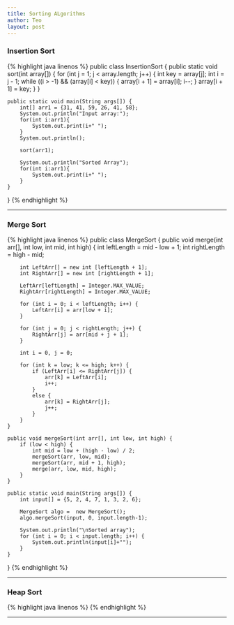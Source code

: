 ```yaml
---
title: Sorting ALgorithms
author: Teo
layout: post
---
```


<h3> Insertion Sort </h3>
{% highlight java linenos %} public class InsertionSort {
    public static void sort(int array[]) {
        for (int j = 1; j < array.length; j++) {
            int key = array[j];
            int i = j - 1;
            while ((i > -1) && (array[i] < key)) {
                array[i + 1] = array[i];
                i--;
            }
            array[i + 1] = key;
        }
    }

    public static void main(String args[]) {
        int[] arr1 = {31, 41, 59, 26, 41, 58};
        System.out.println("Input array:");
        for(int i:arr1){
            System.out.print(i+" ");
        }
        System.out.println();

        sort(arr1);

        System.out.println("Sorted Array");
        for(int i:arr1){
            System.out.print(i+" ");
        }
    }
}
    {% endhighlight %}

<hr/>

<h3> Merge Sort </h3>
{% highlight java linenos %} public class MergeSort {
    public void merge(int arr[], int low, int mid, int high) {
        int leftLength = mid - low + 1;
        int rightLength = high - mid;

        int LeftArr[] = new int [leftLength + 1];
        int RightArr[] = new int [rightLength + 1];

        LeftArr[leftLength] = Integer.MAX_VALUE;
        RightArr[rightLength] = Integer.MAX_VALUE;

        for (int i = 0; i < leftLength; i++) {
            LeftArr[i] = arr[low + i];
        }

        for (int j = 0; j < rightLength; j++) {
            RightArr[j] = arr[mid + j + 1];
        }

        int i = 0, j = 0;

        for (int k = low; k <= high; k++) {
            if (LeftArr[i] <= RightArr[j]) {
                arr[k] = LeftArr[i];
                i++;
            }
            else {
                arr[k] = RightArr[j];
                j++;
            }
        }
    }

    public void mergeSort(int arr[], int low, int high) {
        if (low < high) {
            int mid = low + (high - low) / 2;
            mergeSort(arr, low, mid);
            mergeSort(arr, mid + 1, high);
            merge(arr, low, mid, high);
        }
    }

    public static void main(String args[]) {
        int input[] = {5, 2, 4, 7, 1, 3, 2, 6};

        MergeSort algo =  new MergeSort();
        algo.mergeSort(input, 0, input.length-1);

        System.out.println("\nSorted array");
        for (int i = 0; i < input.length; i++) {
            System.out.println(input[i]+"");
        }
    }
}
{% endhighlight %}

<hr/>

<h3> Heap Sort </h3>
{% highlight java linenos %} 
{% endhighlight %}
<hr/>
